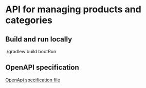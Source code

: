 # API for managing products and categories

## Build and run locally
./gradlew build bootRun

## OpenAPI specification
[OpenApi specification file](products-api/products.yaml)


